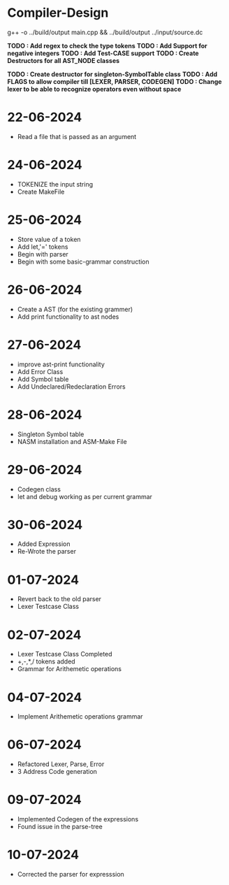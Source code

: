 # Compiler-Design
g++ -o ../build/output main.cpp && ../build/output ../input/source.dc

**TODO : Add regex to check the type tokens**
**TODO : Add Support for negative integers**
**TODO : Add Test-CASE support**
**TODO : Create Destructors for all AST_NODE classes**
<!-- **TODO : Create a Error Class** -->
<!-- **TODO : Get DBG to compile to ASM** -->
**TODO : Create destructor for singleton-SymbolTable class**
**TODO : Add FLAGS to allow compiler till [LEXER, PARSER, CODEGEN]**
**TODO : Change lexer to be able to recognize operators even without space**

# 22-06-2024
- Read a file that is passed as an argument 

# 24-06-2024
- TOKENIZE the input string
- Create MakeFile

# 25-06-2024
- Store value of a token
- Add let,'=' tokens
- Begin with parser
- Begin with some basic-grammar construction

# 26-06-2024
- Create a AST (for the existing grammer)
- Add print functionality to ast nodes

# 27-06-2024
- improve ast-print functionality
- Add Error Class
- Add Symbol table
- Add Undeclared/Redeclaration Errors

# 28-06-2024
- Singleton Symbol table
- NASM installation and ASM-Make File

# 29-06-2024
- Codegen class
- let and debug working as per current grammar

# 30-06-2024
- Added Expression
- Re-Wrote the parser

# 01-07-2024
- Revert back to the old parser
- Lexer Testcase Class


# 02-07-2024
- Lexer Testcase Class Completed
- +,-,*,/ tokens added
- Grammar for Arithemetic operations

# 04-07-2024
- Implement Arithemetic operations grammar

# 06-07-2024
- Refactored Lexer, Parse, Error
- 3 Address Code generation

# 09-07-2024
- Implemented Codegen of the expressions
- Found issue in the parse-tree

# 10-07-2024
- Corrected the parser for expresssion
